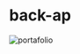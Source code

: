 # back-ap

![portafolio](https://github.com/Shir07/back-ap/assets/91696076/5c65cf59-a441-4671-b3d6-21465c4d2505)

